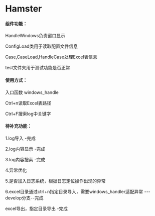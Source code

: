 # Hamster
#### 组件功能：
HandleWindows负责窗口显示

ConfigLoad类用于读取配置文件信息

Case,CaseLoad,HandleCase处理Excel表信息

test文件夹用于测试功能是否正常

#### 使用方式：
入口函数 windows_handle

Ctrl+n读取Excel表路径

Ctrl+F搜索log中关键字


#### 待补充功能：
1.log导入   -完成

2.log内容显示 -完成

3.log内容搜索 -完成

4.异常优化

5.是否加入日志系统，根据日志定位操作出现的异常 

6.excel目录通过ctrl+n指定目录导入，需要windows_handler适配异常 ---develop分支--完成

  excel导出，指定目录导出  -完成
